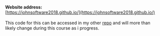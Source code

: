 **Website address:** 
<br>
[https://johnsoftware2018.github.io/](https://johnsoftware2018.github.io/)
<br>
<br>
This code for this can be accessed in my other [repo](https://github.com/JohnSoftware2018/JohnSoftware2018.github.io) and will more than likely change during this course as i progress.
